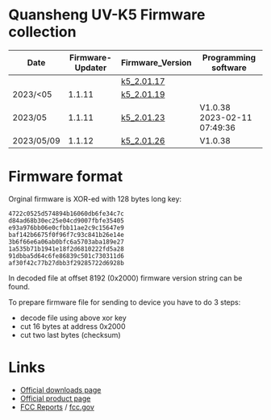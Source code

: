 # Quansheng UV-K5 Firmware collection

Date       | Firmware-Updater | Firmware_Version                      | Programming software
--         | --               | --                                    | --
           |                  | [k5_2.01.17](k5_v2.01.17.bin)         |  
2023/<05   | 1.1.11           | [k5_2.01.19](k5_v2.01.19_publish.bin) |  
2023/05    | 1.1.11           | [k5_2.01.23](k5_v2.01.23_publish.bin) | V1.0.38 2023-02-11 07:49:36
2023/05/09 | 1.1.12           | [k5_2.01.26](k5_v2.01.26_publish.bin) | V1.0.38


# Firmware format

Orginal firmware is XOR-ed with 128 bytes long key:

```
4722c0525d574894b16060db6fe34c7c
d84ad68b30ec25e04cd9007fbfe35405
e93a976bb06e0cfbb11ae2c9c15647e9
baf142b6675f0f96f7c93c841b26e14e
3b6f66e6a06ab0bfc6a5703aba189e27
1a535b71b1941e18f2d6810222fd5a28
91dbba5d64c6fe86839c501c730311d6
af30f42c77b27dbb3f29285722d6928b
```

In decoded file at offset 8192 (0x2000) firmware version string can be found. 

To prepare firmware file for sending to device you have to do 3 steps:
* decode file using above xor key
* cut 16 bytes at address 0x2000
* cut two last bytes (checksum)





# Links

* [Official downloads page](http://qsfj.com/support/downloads/3002)
* [Official product page](http://qsfj.com/products/3002)
* [FCC Reports](https://fcc.id/XBPUV-K5) / [fcc.gov](https://apps.fcc.gov/oetcf/eas/reports/ViewExhibitReport.cfm?mode=Exhibits&RequestTimeout=500&calledFromFrame=Y&application_id=8sqkxgC%2F1cYNHF0lGkSAwA%3D%3D&fcc_id=XBPUV-K5)

